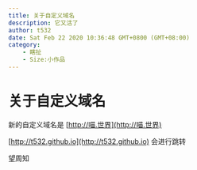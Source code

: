 ```yaml
---
title: 关于自定义域名
description: 它又活了
author: t532
date: Sat Feb 22 2020 10:36:48 GMT+0800 (GMT+08:00)
category:
    - 瞎扯
    - Size:小作品
---
```


# 关于自定义域名

新的自定义域名是 [http://喵.世界](http://喵.世界)

[http://t532.github.io](http://t532.github.io) 会进行跳转

望周知
